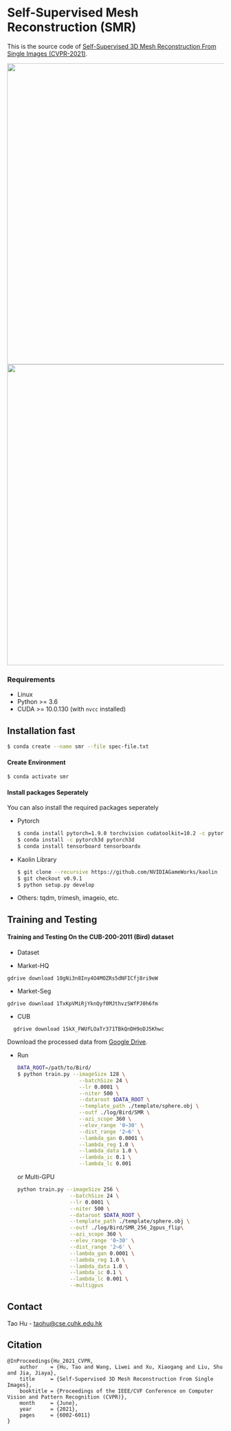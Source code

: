 # Self-Supervised Mesh Reconstruction (SMR)
This is the source code of [Self-Supervised 3D Mesh Reconstruction From Single Images (CVPR-2021)](https://openaccess.thecvf.com/content/CVPR2021/papers/Hu_Self-Supervised_3D_Mesh_Reconstruction_From_Single_Images_CVPR_2021_paper.pdf).
<p float="left">
<img src="docs/input.png" width="700"/> 
<img src="docs/rotation.gif" width="700"/>
</p>

### Requirements
- Linux
- Python >= 3.6
- CUDA >= 10.0.130 (with `nvcc` installed)

## Installation fast
```sh
$ conda create --name smr --file spec-file.txt
```

#### Create Environment
```sh
$ conda activate smr
```

#### Install packages Seperately
You can also install the required packages seperately
* Pytorch
    ```sh
    $ conda install pytorch=1.9.0 torchvision cudatoolkit=10.2 -c pytorch  
    $ conda install -c pytorch3d pytorch3d
    $ conda install tensorboard tensorboardx
    ```
* Kaolin Library
    ```sh
    $ git clone --recursive https://github.com/NVIDIAGameWorks/kaolin
    $ git checkout v0.9.1
    $ python setup.py develop
    ```

* Others: tqdm, trimesh, imageio, etc.

## Training and Testing
#### Training and Testing On the CUB-200-2011 (Bird) dataset

* Dataset

- Market-HQ
```
gdrive download 10gNi3n8Iny4O4MOZRs5dNFICfj8ri9eW
```

- Market-Seg
```
gdrive download 1TxKpVMiRjYknQyf0MJthvzSWfPJ0h6fm
```


- CUB
```
  gdrive download 1SkX_FWUfLOaTr371TBkQnDH9oDJ5Khwc
```
  Download the processed data from [Google Drive](https://drive.google.com/file/d/1SkX_FWUfLOaTr371TBkQnDH9oDJ5Khwc/view?usp=sharing).
* Run
    ```sh
    DATA_ROOT=/path/to/Bird/
    $ python train.py --imageSize 128 \
                        --batchSize 24 \
                        --lr 0.0001 \
                        --niter 500 \
                        --dataroot $DATA_ROOT \
                        --template_path ./template/sphere.obj \
                        --outf ./log/Bird/SMR \
                        --azi_scope 360 \
                        --elev_range '0~30' \
                        --dist_range '2~6' \
                        --lambda_gan 0.0001 \
                        --lambda_reg 1.0 \
                        --lambda_data 1.0 \
                        --lambda_ic 0.1 \
                        --lambda_lc 0.001
    ```
    or Multi-GPU
    ```sh
    python train.py --imageSize 256 \
                     --batchSize 24 \
                     --lr 0.0001 \
                     --niter 500 \
                     --dataroot $DATA_ROOT \
                     --template_path ./template/sphere.obj \
                     --outf ./log/Bird/SMR_256_2gpus_flip\
                     --azi_scope 360 \
                     --elev_range '0~30' \
                     --dist_range '2~6' \
                     --lambda_gan 0.0001 \
                     --lambda_reg 1.0 \
                     --lambda_data 1.0 \
                     --lambda_ic 0.1 \
                     --lambda_lc 0.001 \
                     --multigpus
    ```


## Contact
Tao Hu - [taohu@cse.cuhk.edu.hk](taohu@cse.cuhk.edu.hk)

## Citation
```
@InProceedings{Hu_2021_CVPR,
    author    = {Hu, Tao and Wang, Liwei and Xu, Xiaogang and Liu, Shu and Jia, Jiaya},
    title     = {Self-Supervised 3D Mesh Reconstruction From Single Images},
    booktitle = {Proceedings of the IEEE/CVF Conference on Computer Vision and Pattern Recognition (CVPR)},
    month     = {June},
    year      = {2021},
    pages     = {6002-6011}
}
```
